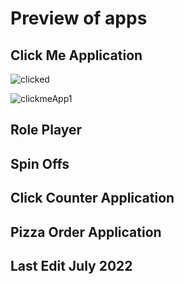 # Preview of apps 


## Click Me Application
![clicked](https://user-images.githubusercontent.com/83961643/176886669-a50e85e9-7126-4e30-bbc8-299e8137d31c.jpeg)

![clickmeApp1](https://user-images.githubusercontent.com/83961643/176886660-c135932f-a18c-4943-a6a5-57dce68df4ac.jpeg)


## Role Player 



## Spin Offs 


## Click Counter Application 


## Pizza Order Application 


## Last Edit July 2022
